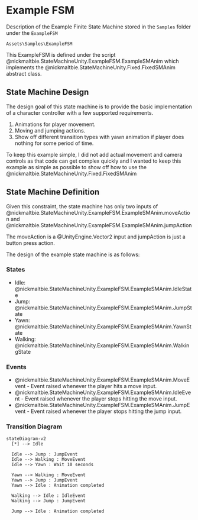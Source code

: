# Example FSM

Description of the Example Finite State Machine stored in the `Samples` folder
under the `ExampleFSM`

```text
Assets\Samples\ExampleFSM
```

This ExampleFSM is defined under the script
@nickmaltbie.StateMachineUnity.ExampleFSM.ExampleSMAnim
which implements the @nickmaltbie.StateMachineUnity.Fixed.FixedSMAnim
abstract class.

## State Machine Design

The design goal of this state machine is to provide the basic implementation
of a character controller with a few supported requirements.

1. Animations for player movement.
1. Moving and jumping actions.
1. Show off different transition types with yawn animation if player
  does nothing for some period of time.

To keep this example simple, I did not add actual movement and camera controls
as that code can get complex quickly and I wanted to keep this example as
simple as possible to show off how to use the
@nickmaltbie.StateMachineUnity.Fixed.FixedSMAnim

## State Machine Definition

Given this constraint, the state machine has only two inputs
of @nickmaltbie.StateMachineUnity.ExampleFSM.ExampleSMAnim.moveAction
and @nickmaltbie.StateMachineUnity.ExampleFSM.ExampleSMAnim.jumpAction

The moveAction is a @UnityEngine.Vector2 input and jumpAction is
just a button press action.

The design of the example state machine is as follows:

### States

* Idle: @nickmaltbie.StateMachineUnity.ExampleFSM.ExampleSMAnim.IdleState
* Jump: @nickmaltbie.StateMachineUnity.ExampleFSM.ExampleSMAnim.JumpState
* Yawn: @nickmaltbie.StateMachineUnity.ExampleFSM.ExampleSMAnim.YawnState
* Walking: @nickmaltbie.StateMachineUnity.ExampleFSM.ExampleSMAnim.WalkingState

### Events

* @nickmaltbie.StateMachineUnity.ExampleFSM.ExampleSMAnim.MoveEvent
  \- Event raised whenever the player hits a move input.
* @nickmaltbie.StateMachineUnity.ExampleFSM.ExampleSMAnim.IdleEvent
  \- Event raised whenever the player stops hitting the
  move input.
* @nickmaltbie.StateMachineUnity.ExampleFSM.ExampleSMAnim.JumpEvent
  \- Event raised whenever the player stops hitting the
  jump input.

### Transition Diagram

```mermaid
stateDiagram-v2
  [*] --> Idle

  Idle --> Jump : JumpEvent
  Idle --> Walking : MoveEvent
  Idle --> Yawn : Wait 10 seconds

  Yawn --> Walking : MoveEvent
  Yawn --> Jump : JumpEvent
  Yawn --> Idle : Animation completed

  Walking --> Idle : IdleEvent
  Walking --> Jump : JumpEvent
  
  Jump --> Idle : Animation completed
```
